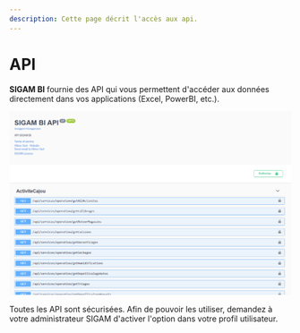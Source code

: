 ```yaml
---
description: Cette page décrit l'accès aux api.
---
```


# API

**SIGAM BI** fournie des API qui vous permettent d'accéder aux données directement dans vos applications (Excel, PowerBI, etc.).

![Swagger API Description](<.gitbook/assets/image (5).png>)

Toutes les API sont sécurisées. Afin de pouvoir les utiliser, demandez à votre administrateur SIGAM d'activer l'option dans votre profil utilisateur.





